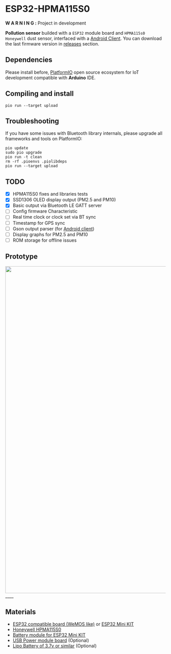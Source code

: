 # ESP32-HPMA115S0

**W A R N I N G :** Project in development

**Pollution sensor** builded with a `ESP32` module board and `HPMA115s0 Honeywell` dust sensor, interfaced with a [Android Client](https://github.com/kike-canaries/android-hpma115s0). You can download the last firmware version in [releases](https://github.com/kike-canaries/esp32-hpma115s0/releases) section.

## Dependencies

Please install before, [PlatformIO](http://platformio.org/) open source ecosystem for IoT development compatible with **Arduino** IDE.

## Compiling and install

`pio run --target upload`

## Troubleshooting

If you have some issues with Bluetooth library internals, please upgrade all frameworks and tools on PlatformIO:

```
pio update
sudo pio upgrade
pio run -t clean
rm -rf .pioenvs .piolibdeps
pio run --target upload
```

## TODO
- [X] HPMA115S0 fixes and libraries tests
- [X] SSD1306 OLED display output (PM2.5 and PM10)
- [X] Basic output via Bluetooth LE GATT server
- [ ] Config firmware Characteristic
- [ ] Real time clock or clock set via BT sync
- [ ] Timestamp for GPS sync
- [ ] Gson output parser (for [Android client](https://github.com/kike-canaries/android-hpma115s0))
- [ ] Display graphs for PM2.5 and PM10
- [ ] ROM storage for offline issues

## Prototype

<a href="https://github.com/kike-canaries/esp32-hpma115s0/blob/master/images/prototype.jpg"><img src="https://github.com/kike-canaries/esp32-hpma115s0/blob/master/images/prototype.jpg" align="left" width="1024" ></a>

<div>
____

</div>

## Materials

* [ESP32 compatible board (WeMOS like)](http://bit.ly/2lMbWH6) or [ESP32 Mini KIT](http://bit.ly/2NLwtHK)
* [Honeywell HPMA115S0](http://bit.ly/2pZPxYh)
* [Battery module for ESP32 Mini KIT](http://bit.ly/2JSADuR)
* [USB Power module board](http://bit.ly/2lHSKdr) (Optional)
* [Lipo Battery of 3.7v or similar](http://bit.ly/2KA3fdB) (Optional)
